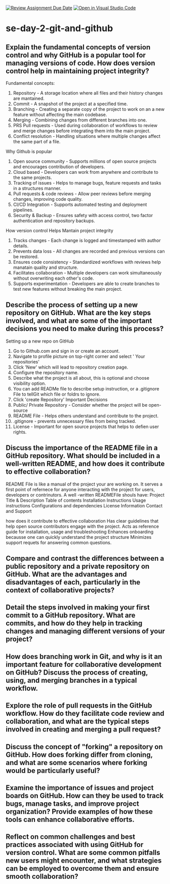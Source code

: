 [![Review Assignment Due Date](https://classroom.github.com/assets/deadline-readme-button-22041afd0340ce965d47ae6ef1cefeee28c7c493a6346c4f15d667ab976d596c.svg)](https://classroom.github.com/a/8wgCKhpZ)
[![Open in Visual Studio Code](https://classroom.github.com/assets/open-in-vscode-2e0aaae1b6195c2367325f4f02e2d04e9abb55f0b24a779b69b11b9e10269abc.svg)](https://classroom.github.com/online_ide?assignment_repo_id=18631929&assignment_repo_type=AssignmentRepo)
# se-day-2-git-and-github
## Explain the fundamental concepts of version control and why GitHub is a popular tool for managing versions of code. How does version control help in maintaining project integrity?
Fundamental concepts:
1. Repository - A storage location where all files and their history changes are mantained.
2. Commit - A snapshot of the project at a specified time.
3. Branching - Creating a separate copy of the project to work on an a new feature without affecting the main codebase.
4. Merging - Combining changes from different branches into one.
5. PRS Pull requests - Used during collaboration of workflows to review and merge changes before integrating them into the main project.
6. Conflict resolution - Handling situations where multiple changes affect the same part of a file.

Why Github is popular
   1. Open source community - Supports millions of open source projects and encourages contribution of developers.
   2. Cloud based - Developers can work from anywhere and contribute to the same projects.
   3. Tracking of issues - Helps to manage bugs, feature requests and tasks in a structures manner.
   4. Pull requests & code reviews - Allow peer reviews before merging changes, improving code quality.
   5. CI/CD Integration - Supports automated testing and deployment pipelines.
   6. Security & Backup - Ensures safety with access control, two factor authentication and repository backups.

  How version control Helps Mantain project integrity
  1. Tracks changes - Each change is logged and timestamped with author details.
  2. Prevents data loss - All changes are recorded and previous versions can be restored.
  3. Ensures code consistency - Standardized workflows with reviews help manatain quality and structure.
  4. Facilitates collaboration - Multiple developers can work simultaneously without overwriting each other's code.
  5. Supports experimentation - Developers are able to create branches to test new features without breaking the main project.

## Describe the process of setting up a new repository on GitHub. What are the key steps involved, and what are some of the important decisions you need to make during this process?
Setting up a new repo on GitHub
1. Go to Github.com and sign in or create an account.
2. Navigate to profile picture on top-right corner and select ' Your repositories'
3. Click 'New' which will lead to repository creation page.
4. Configure the repository name.
5. Describe what the project is all about, this is optional and choose visibility option.
6. You can add READMe file to describe setup instruction, or a .gitignore  File to tellGit which file or foldrs to ignore.
7. Click 'create Repository'
Important Decisions
1. Public/ Private Repository - Consider whether the project will be open-source
2. README File - Helps others understand and contribute to the project.
3. .gitignore - prevents unnecessary files from being tracked.
4. License - Important for open source projects that helps to defien user rights.
## Discuss the importance of the README file in a GitHub repository. What should be included in a well-written README, and how does it contribute to effective collaboration?
README File is like a manual of the project your are working on. It serves a first point of refernece for anyone interacting with the project for users, developers or contrinutors. A well -written READMEFile shouls have:
Project Title & Description
Table of contents
Installation Instructions
Usage instructions
Configurations and dependencies
License Information
Contact and Support

how does it contribute to effective collaboration
Has clear guidelines that help open source contributors engage with the project.
Acts as reference guide for installation, usage and troubleshooting
Enhances onboarding becausse one can quickly understand the project structure
Minimizes support requets for answering common questions.
## Compare and contrast the differences between a public repository and a private repository on GitHub. What are the advantages and disadvantages of each, particularly in the context of collaborative projects?

## Detail the steps involved in making your first commit to a GitHub repository. What are commits, and how do they help in tracking changes and managing different versions of your project?

## How does branching work in Git, and why is it an important feature for collaborative development on GitHub? Discuss the process of creating, using, and merging branches in a typical workflow.

## Explore the role of pull requests in the GitHub workflow. How do they facilitate code review and collaboration, and what are the typical steps involved in creating and merging a pull request?

## Discuss the concept of "forking" a repository on GitHub. How does forking differ from cloning, and what are some scenarios where forking would be particularly useful?

## Examine the importance of issues and project boards on GitHub. How can they be used to track bugs, manage tasks, and improve project organization? Provide examples of how these tools can enhance collaborative efforts.

## Reflect on common challenges and best practices associated with using GitHub for version control. What are some common pitfalls new users might encounter, and what strategies can be employed to overcome them and ensure smooth collaboration?
